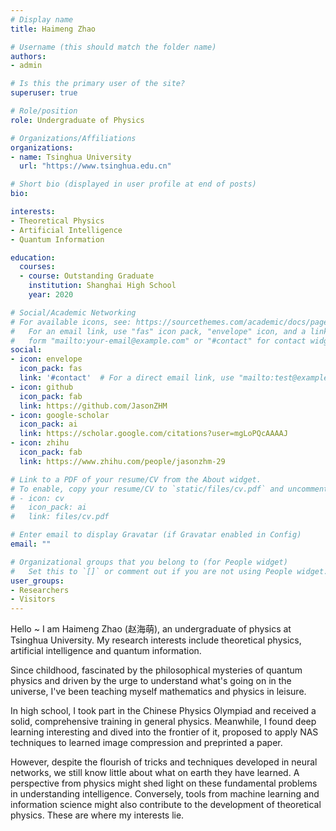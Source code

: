 ```yaml
---
# Display name
title: Haimeng Zhao

# Username (this should match the folder name)
authors:
- admin

# Is this the primary user of the site?
superuser: true

# Role/position
role: Undergraduate of Physics

# Organizations/Affiliations
organizations:
- name: Tsinghua University
  url: "https://www.tsinghua.edu.cn"

# Short bio (displayed in user profile at end of posts)
bio: 

interests:
- Theoretical Physics
- Artificial Intelligence
- Quantum Information

education:
  courses:
  - course: Outstanding Graduate
    institution: Shanghai High School
    year: 2020

# Social/Academic Networking
# For available icons, see: https://sourcethemes.com/academic/docs/page-builder/#icons
#   For an email link, use "fas" icon pack, "envelope" icon, and a link in the
#   form "mailto:your-email@example.com" or "#contact" for contact widget.
social:
- icon: envelope
  icon_pack: fas
  link: '#contact'  # For a direct email link, use "mailto:test@example.org".
- icon: github
  icon_pack: fab
  link: https://github.com/JasonZHM
- icon: google-scholar
  icon_pack: ai
  link: https://scholar.google.com/citations?user=mgLoPQcAAAAJ
- icon: zhihu
  icon_pack: fab
  link: https://www.zhihu.com/people/jasonzhm-29

# Link to a PDF of your resume/CV from the About widget.
# To enable, copy your resume/CV to `static/files/cv.pdf` and uncomment the lines below.
# - icon: cv
#   icon_pack: ai
#   link: files/cv.pdf

# Enter email to display Gravatar (if Gravatar enabled in Config)
email: ""

# Organizational groups that you belong to (for People widget)
#   Set this to `[]` or comment out if you are not using People widget.
user_groups:
- Researchers
- Visitors
---
```

Hello ~ I am Haimeng Zhao (赵海萌), an undergraduate of physics at Tsinghua University. My research interests include theoretical physics, artificial intelligence and quantum information.

Since childhood, fascinated by the philosophical mysteries of quantum physics and driven by the urge to understand what's going on in the universe, I've been teaching myself mathematics and physics in leisure.

In high school, I took part in the Chinese Physics Olympiad and received a solid, comprehensive training in general physics. Meanwhile, I found deep learning interesting and dived into the frontier of it, proposed to apply NAS techniques to learned image compression and preprinted a paper.

However, despite the flourish of tricks and techniques developed in neural networks, we still know little about what on earth they have learned. A perspective from physics might shed light on these fundamental problems in understanding intelligence. Conversely, tools from machine learning and information science might also contribute to the development of theoretical physics. These are where my interests lie.
